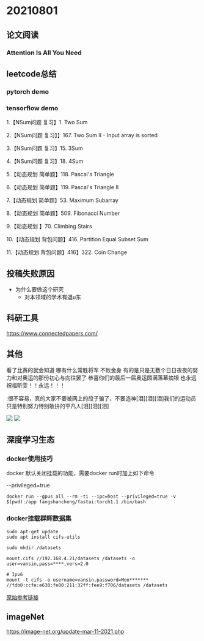 # 20210801

## 论文阅读

### Attention Is All You Need


## leetcode总结

### pytorch demo

### tensorflow demo

1.【NSum问题 复习】1. Two Sum 

2.【NSum问题 复习】】167. Two Sum II - Input array is sorted

3.【NSum问题 复习】15. 3Sum

4.【NSum问题 复习】18. 4Sum

5.【动态规划 简单题】118. Pascal's Triangle

6.【动态规划 简单题】119. Pascal's Triangle II

7.【动态规划 简单题】53. Maximum Subarray

8.【动态规划 简单题】509. Fibonacci Number

9.【动态规划 】70. Climbing Stairs

10.【动态规划 背包问题】416. Partition Equal Subset Sum

11.【动态规划 背包问题】416】322. Coin Change


## 投稿失败原因

- 为什么要做这个研究
  - 对本领域的学术有退u东

## 科研工具

https://www.connectedpapers.com/

## 其他

看了比赛的就会知道 哪有什么常胜将军 不败金身 有的是只是无数个日日夜夜的努力和对奥运的那份初心与向往罢了 恭喜你们的最后一届奥运圆满落幕摘银 也永远祝福昕雯！！永远！！！

:很不容易，真的大家不要被网上的段子骗了，不要造神[泪][泪][泪]我们的运动员只是特别努力特别敢拼的平凡人[泪][泪][泪]

![](https://moonstarimg.oss-cn-hangzhou.aliyuncs.com/picgo_img/20210726223634.png)
![](https://moonstarimg.oss-cn-hangzhou.aliyuncs.com/picgo_img/20210726223805.png)


## 深度学习生态


### docker使用技巧

docker 默认关闭挂载的功能，需要docker run时加上如下命令

--privileged=true 

```shell
docker run --gpus all --rm -ti --ipc=host --privileged=true -v $(pwd):/app fangshancheng/fastai:torch1.1 /bin/bash 
```

### docker挂载群辉数据集

```shell
sudo apt-get update
sudo apt install cifs-utils
```

```shell
sudo mkdir /datasets
```

```shell
mount.cifs //192.168.4.21/datasets /datasets -o user=vansin,pass=****,vers=2.0 

# Ipv6
mount -t cifs -o username=vansin,password=Mon******* //fdb0:ccfe:e630:fe00:211:32ff:fee9:f706/datasets /datasets
```

[原始参考链接](https://blog.csdn.net/qq_18951197/article/details/108255853)


## imageNet

https://image-net.org/update-mar-11-2021.php